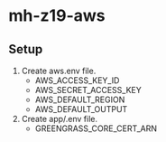# mh-z19-aws
 
## Setup

1. Create aws.env file. 
    - AWS_ACCESS_KEY_ID
    - AWS_SECRET_ACCESS_KEY
    - AWS_DEFAULT_REGION
    - AWS_DEFAULT_OUTPUT
1. Create app/.env file.
    - GREENGRASS_CORE_CERT_ARN